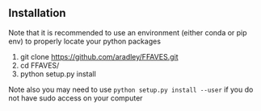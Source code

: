 ## Installation 

Note that it is recommended to use an environment (either conda or pip env) to properly locate your python packages

1. git clone https://github.com/aradley/FFAVES.git
2. cd FFAVES/
3. python setup.py install

Note also you may need to use `python setup.py install --user` if you do not have sudo access on your computer
